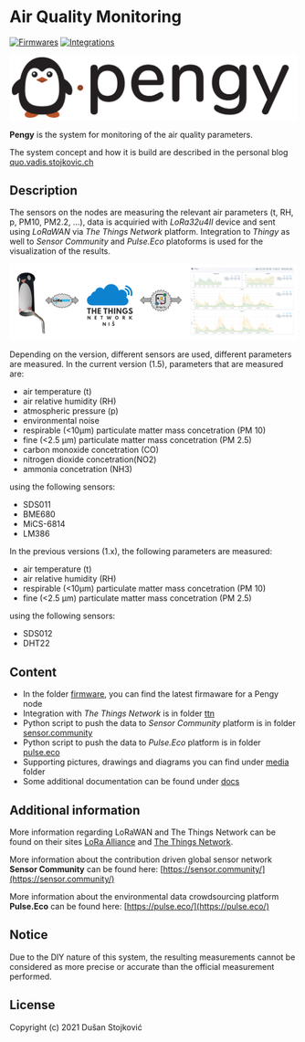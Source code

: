 # Air Quality Monitoring
[![Firmwares](https://github.com/dusanstojkovic/pengy/actions/workflows/firmware-ci.yml/badge.svg)](https://github.com/dusanstojkovic/pengy/actions/workflows/firmware-ci.yml)
[![Integrations](https://github.com/dusanstojkovic/pengy/actions/workflows/integration-ci.yml/badge.svg)](https://github.com/dusanstojkovic/pengy/actions/workflows/integration-ci.yml)

![](media/pengy.png)

**Pengy** is the system for monitoring of the air quality parameters.

The system concept and how it is build are described in the personal blog [quo.vadis.stojkovic.ch](https://quo.vadis.stojkovic.ch/air-pollution-monitor/)

## Description

The sensors on the nodes are measuring the relevant air parameters (t, RH, p, PM10, PM2.2, ...), data is acquiried with *LoRa32u4II* device and sent using *LoRaWAN* via *The Things Network* platform. Integration to *Thingy* as well to *Sensor Community* and *Pulse.Eco* platoforms is used for the visualization of the results.

![](diagram/pengysystem.png)

Depending on the version, different sensors are used, different parameters are measured.
In the current version (1.5), parameters that are measured are: 
- air temperature (t)
- air relative humidity (RH)
- atmospheric pressure (p)
- environmental noise
- respirable (<10μm) particulate matter mass concetration (PM 10)
- fine (<2.5 μm) particulate matter mass concetration (PM 2.5)
- carbon monoxide concetration (CO)
- nitrogen dioxide concetration(NO2)
- ammonia concetration (NH3)

using the following sensors:
- SDS011 
- BME680
- MiCS-6814
- LM386


In the previous versions (1.x), the following parameters are measured:
- air temperature (t)
- air relative humidity (RH)
- respirable (<10μm) particulate matter mass concetration (PM 10)
- fine (<2.5 μm) particulate matter mass concetration (PM 2.5)

using the following sensors:
- SDS012
- DHT22

## Content

* In the folder [firmware](firmware/), you can find the latest firmaware for a Pengy node
* Integration with *The Things Network* is in folder [ttn](integration/ttn/)
* Python script to push the data to *Sensor Community* platform is in folder [sensor.community](integration/sensor.community/)
* Python script to push the data to *Pulse.Eco* platform is in folder [pulse.eco](integration/pulse.eco/)
* Supporting pictures, drawings and diagrams you can find under [media](media/) folder
* Some additional documentation can be found under [docs](firmware/docs/)

## Additional information

More information regarding LoRaWAN and The Things Network can be found on their sites [LoRa Alliance](https://lora-alliance.org/about-lorawan) and [The Things Network](https://www.thethingsnetwork.org/).

More information about the contribution driven global sensor network  **Sensor Community** can be found here: [https://sensor.community/](https://sensor.community/)

More information about the environmental data crowdsourcing platform **Pulse.Eco** can be found here: [https://pulse.eco/](https://pulse.eco/)


## Notice
Due to the DIY nature of this system, the resulting measurements cannot be considered as more precise or accurate than the official measurement performed.

## License

Copyright (c) 2021 Dušan Stojković